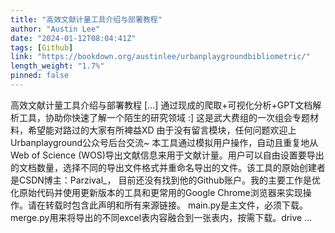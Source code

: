```yaml
---
title: "高效文献计量工具介绍与部署教程"
author: "Austin Lee"
date: "2024-01-12T08:04:41Z"
tags: [Github]
link: "https://bookdown.org/austinlee/urbanplaygroundbibliometric/"
length_weight: "1.7%"
pinned: false
---
```


高效文献计量工具介绍与部署教程 [...] 通过现成的爬取+可视化分析+GPT文档解析工具，协助你快速了解一个陌生的研究领域 :] 这是武大费组的一次组会专题材料，希望能对路过的大家有所裨益XD 由于没有留言模块，任何问题欢迎上Urbanplayground公众号后台交流~ 本工具通过模拟用户操作，自动且重复地从Web of Science (WOS)导出文献信息来用于文献计量。用户可以自由设置要导出的文档数量，选择不同的导出文件格式并重命名导出的文件。该工具的原始创建者是CSDN博主：Parzival_， 目前还没有找到他的Github账户。我的主要工作是优化原始代码并使用更新版本的工具和更常用的Google Chrome浏览器来实现操作。请在转载时包含此声明和所有来源链接。 main.py是主文件，必须下载。merge.py用来将导出的不同excel表内容融合到一张表内，按需下载。drive ...
